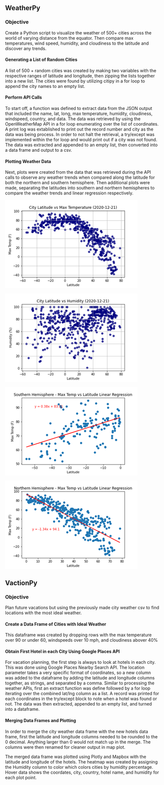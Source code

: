 ## WeatherPy
### Objective
Create a Python script to visualize the weather of 500+ cities across the world of varying distance from the
equator. Then compare max temperatures, wind speed, humidity, and cloudiness to the latitude and discover any
trends.

#### Generating a List of Random Cities
A list of 500 + random cities was created by making two variables with the respective ranges of latitude and
longitude, then zipping the lists together into a new list. The cities were found by utilizing citipy in a
for loop to append the city names to an empty list.

#### Perform API Calls
To start off, a function was defined to extract data from the JSON output that included the name, lat, long,
max temperature, humidity, cloudiness, windspeed, country, and data. The data was retrieved by using the
OpenWeatherMap API in a for loop enumerating over the list of coordinates. A print log was extablished to
print out the record number and city as the data was being process. In order to not halt the retrieval, a
try/except was implemented within the for loop and would print out if a city was not found. The data was
extracted and appended to an empty list, then converted into a data frame and output to a csv.

#### Plotting Weather Data
Next, plots were created from the data that was retrieved during the API calls to observe any weather trends
when compared along the latitude for both the northern and southern hemisphere. Then additional plots were
made, separating the latitudes into southern and northern hemispheres to compare the weather trends and
linear regression respectively.


![Lat_Vs_Temp](WeatherPy/images/Latitude_vs_Max_Temp_scatter.png)

![Lat_vs_Hum](WeatherPy/images/Latitude_vs_Humidity_scatter.png)

![South_vs_temp](WeatherPy/images/Southern_Hemisphere-Max_Temp_vs_Lat.png)

![north_vs_temp](WeatherPy/images/Northern_Hemisphere-Max_Temp_vs_Lat.png)

## VactionPy
### Objective
Plan future vacations but using the previously made city weather csv to find locations with the most ideal
weather.

#### Create a Data Frame of Cities with Ideal Weather
This dataframe was created by dropping rows with the max temperature over 90 or under 60, windspeeds over 10 mph,
and cloudiness abover 40%

#### Obtain First Hotel in each City Using Google Places API
For vacation planning, the first step is always to look at hotels in each city. This was done using Google Places Nearby Search API. The location parameter takes a very specific format of coordinates, so a new column was added to the dataframe by adding the latitude and longitude columns together, as strings, and separated by a comma. Similar to processing the weather APIs, first an extract function was define followed by a for loop iterating over the combined lat/lng column as a list. A record was printed for each coordinates in the try/except block to note when a hotel was found or not. The data was then extracted, appended to an empty list, and turned into a dataframe.

#### Merging Data Frames and Plotting
In order to merge the city weather data frame with the new hotels data frame, first the latitude and longitude columns needed to be rounded to the 0 decimal. Anything larger than 0 would not match up in the merge. The columns were then renamed for cleaner output in map plot.

The merged data frame was plotted using Plotly and Mapbox with the latitude and longitude of the hotels. The heatmap was created by assigning the Humidity column to color which colors cities by humidity percentage. Hover data shows the coordates, city, country, hotel name, and humidity for each plot point.




